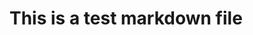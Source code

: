 <!-- ---
!-- title: 2025-01-02 11:35:17
!-- author: ywata-note-win
!-- date: /home/ywatanabe/proj/llemacs/llemacs.el/04-llemacs-cvt/test.md
!-- --- -->

# This is a test markdown file